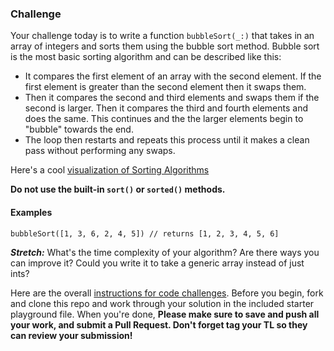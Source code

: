 ### Challenge
Your challenge today is to write a function ```bubbleSort(_:)``` that takes in an array of integers and sorts them using the bubble sort method. Bubble sort is the most basic sorting algorithm and can be described like this:

 - It compares the first element of an array with the second element. If the first element is greater than the second element then it swaps them.
 - Then it compares the second and third elements and swaps them if the second is larger. Then it compares the third and fourth elements and does the same. This continues and the the larger elements begin to "bubble" towards the end.
 - The loop then restarts and repeats this process until it makes a clean pass without performing any swaps.

Here's a cool [visualization of Sorting Algorithms](https://www.toptal.com/developers/sorting-algorithms)



**Do not use the built-in `sort()` or `sorted()` methods.**



#### Examples
```
bubbleSort([1, 3, 6, 2, 4, 5]) // returns [1, 2, 3, 4, 5, 6]
```

**_Stretch:_** What's the time complexity of your algorithm?  Are there ways you can improve it? Could you write it to take a generic array instead of just ints?

Here are the overall [instructions for code challenges](https://github.com/BloomInstituteOfTechnology/ios-code-challenge-instructions). Before you begin, fork and clone this repo and work through your solution in the included starter playground file. When you're done, **Please make sure to save and push all your work, and submit a Pull Request. Don't forget tag your TL so they can review your submission!**

